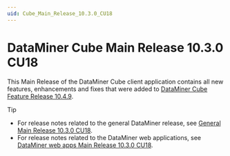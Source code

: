 ```yaml
---
uid: Cube_Main_Release_10.3.0_CU18
---
```


# DataMiner Cube Main Release 10.3.0 CU18

This Main Release of the DataMiner Cube client application contains all new features, enhancements and fixes that were added to [DataMiner Cube Feature Release 10.4.9](xref:Cube_Feature_Release_10.4.9).

> [!TIP]
>
> - For release notes related to the general DataMiner release, see [General Main Release 10.3.0 CU18](xref:General_Main_Release_10.3.0_CU18).
> - For release notes related to the DataMiner web applications, see [DataMiner web apps Main Release 10.3.0 CU18](xref:Web_apps_Main_Release_10.3.0_CU18).

